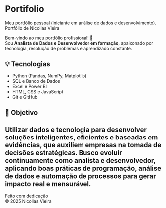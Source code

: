 # Portifolio
Meu portfólio pessoal (iniciante em análise de dados e desenvolvimento).
Portfólio de Nicollas Vieira

Bem-vindo ao meu portfólio profissional! 🚀  
Sou **Analista de Dados e Desenvolvedor em formação**, apaixonado por tecnologia, resolução de problemas e aprendizado constante.

## 💡 Tecnologias
- Python (Pandas, NumPy, Matplotlib)
- SQL e Banco de Dados
- Excel e Power BI
- HTML, CSS e JavaScript
- Git e GitHub

## 🧭 Objetivo
Utilizar dados e tecnologia para desenvolver soluções inteligentes, eficientes e baseadas em evidências, que auxiliem empresas na tomada de decisões estratégicas.
Busco evoluir continuamente como analista e desenvolvedor, aplicando boas práticas de programação, análise de dados e automação de processos para gerar impacto real e mensurável.
---

Feito com dedicação   
© 2025 Nicollas Vieira
